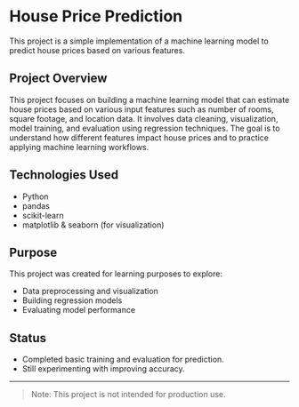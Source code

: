 # House Price Prediction 

This project is a simple implementation of a machine learning model to predict house prices based on various features.

## Project Overview

This project focuses on building a machine learning model that can estimate house prices based on various input features such as number of rooms, square footage, and location data. It involves data cleaning, visualization, model training, and evaluation using regression techniques. The goal is to understand how different features impact house prices and to practice applying machine learning workflows.

## Technologies Used

- Python
- pandas
- scikit-learn
- matplotlib & seaborn (for visualization)

## Purpose

This project was created for learning purposes to explore:

- Data preprocessing and visualization
- Building regression models
- Evaluating model performance

## Status

- Completed basic training and evaluation for prediction.
-  Still experimenting with improving accuracy.

---

> Note: This project is not intended for production use.
